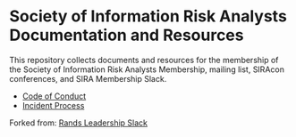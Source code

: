 # Society of Information Risk Analysts Documentation and Resources

This repository collects documents and resources for the membership of the Society of Information Risk Analysts Membership, mailing list, SIRAcon conferences, and SIRA Membership Slack.

* [Code of Conduct](https://github.com/societyinforisk/documents-and-resources/blob/master/code-of-conduct.md)
* [Incident Process](https://github.com/societyinforisk/documents-and-resources/blob/master/incident-process.md)

Forked from: [Rands Leadership Slack](https://github.com/randsleadershipslack/documents-and-resources/)
